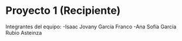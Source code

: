 # Proyecto 1 (Recipiente)
Integrantes del equipo: 
-Isaac Jovany García Franco
-Ana Sofía García Rubio Asteinza
